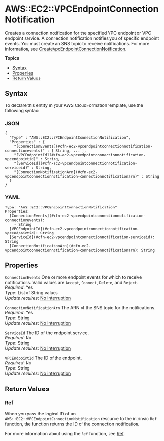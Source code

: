 # AWS::EC2::VPCEndpointConnectionNotification<a name="aws-resource-ec2-vpcendpointconnectionnotification"></a>

Creates a connection notification for the specified VPC endpoint or VPC endpoint service\. A connection notification notifies you of specific endpoint events\. You must create an SNS topic to receive notifications\. For more information, see [CreateVpcEndpointConnectionNotification](https://docs.aws.amazon.com/AWSEC2/latest/APIReference/API_CreateVpcEndpointConnectionNotification.html)\.

**Topics**
+ [Syntax](#aws-resource-ec2-vpcendpointconnectionnotification-syntax)
+ [Properties](#aws-resource-ec2-vpcendpointconnectionnotification-properties)
+ [Return Values](#aws-resource-ec2-vpcendpointconnectionnotification-returnvalues)

## Syntax<a name="aws-resource-ec2-vpcendpointconnectionnotification-syntax"></a>

To declare this entity in your AWS CloudFormation template, use the following syntax:

### JSON<a name="aws-resource-ec2-vpcendpointconnectionnotification-syntax.json"></a>

```
{
  "Type" : "AWS::EC2::VPCEndpointConnectionNotification",
  "Properties" : {
    "[ConnectionEvents](#cfn-ec2-vpcendpointconnectionnotification-connectionevents)" : [ String, ... ],
    "[VPCEndpointId](#cfn-ec2-vpcendpointconnectionnotification-vpcendpointid)" : String,
    "[ServiceId](#cfn-ec2-vpcendpointconnectionnotification-serviceid)" : String,
    "[ConnectionNotificationArn](#cfn-ec2-vpcendpointconnectionnotification-connectionnotificationarn)" : String
  }
}
```

### YAML<a name="aws-resource-ec2-vpcendpointconnectionnotification-syntax.yaml"></a>

```
Type: "AWS::EC2::VPCEndpointConnectionNotification"
Properties:
  [ConnectionEvents](#cfn-ec2-vpcendpointconnectionnotification-connectionevents): 
    - String
  [VPCEndpointId](#cfn-ec2-vpcendpointconnectionnotification-vpcendpointid): String
  [ServiceId](#cfn-ec2-vpcendpointconnectionnotification-serviceid): String
  [ConnectionNotificationArn](#cfn-ec2-vpcendpointconnectionnotification-connectionnotificationarn): String
```

## Properties<a name="aws-resource-ec2-vpcendpointconnectionnotification-properties"></a>

`ConnectionEvents`  <a name="cfn-ec2-vpcendpointconnectionnotification-connectionevents"></a>
One or more endpoint events for which to receive notifications\. Valid values are `Accept`, `Connect`, `Delete`, and `Reject`\.  
 *Required*: Yes  
 *Type*: List of String values  
 *Update requires*: [No interruption](using-cfn-updating-stacks-update-behaviors.md#update-no-interrupt) 

`ConnectionNotificationArn`  <a name="cfn-ec2-vpcendpointconnectionnotification-connectionnotificationarn"></a>
The ARN of the SNS topic for the notifications\.  
 *Required*: Yes  
 *Type*: String  
 *Update requires*: [No interruption](using-cfn-updating-stacks-update-behaviors.md#update-no-interrupt) 

`ServiceId`  <a name="cfn-ec2-vpcendpointconnectionnotification-serviceid"></a>
The ID of the endpoint service\.  
 *Required*: No  
 *Type*: String  
 *Update requires*: [No interruption](using-cfn-updating-stacks-update-behaviors.md#update-no-interrupt) 

`VPCEndpointId`  <a name="cfn-ec2-vpcendpointconnectionnotification-vpcendpointid"></a>
The ID of the endpoint\.  
 *Required*: No  
 *Type*: String  
 *Update requires*: [No interruption](using-cfn-updating-stacks-update-behaviors.md#update-no-interrupt) 

## Return Values<a name="aws-resource-ec2-vpcendpointconnectionnotification-returnvalues"></a>

### Ref<a name="aws-resource-ec2-vpcendpointconnectionnotification-ref"></a>

When you pass the logical ID of an `AWS::EC2::VPCEndpointConnectionNotification` resource to the intrinsic `Ref` function, the function returns the ID of the connection notification\.

For more information about using the `Ref` function, see [Ref](intrinsic-function-reference-ref.md)\. 